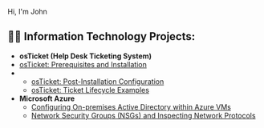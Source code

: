 Hi, I'm John 

<h2>👨‍💻 Information Technology Projects:</h2>

- <b>osTicket (Help Desk Ticketing System)</b>
- [osTicket: Prerequisites and Installation](https://github.com/Pharaoh1257/osticket-prereqs)
- - [osTicket: Post-Installation Configuration](https://github.com/Pharaoh1257/post-install-config)
  - [osTicket: Ticket Lifecycle Examples](https://github.com/Pharaoh1257/ticket-lifecycle)
- <b>Microsoft Azure</b>
  - [Configuring On-premises Active Directory within Azure VMs](https://github.com/Pharaoh1257/configure-ad)
  - [Network Security Groups (NSGs) and Inspecting Network Protocols](https://github.com/Pharaoh1257/azure-network-protocols)




